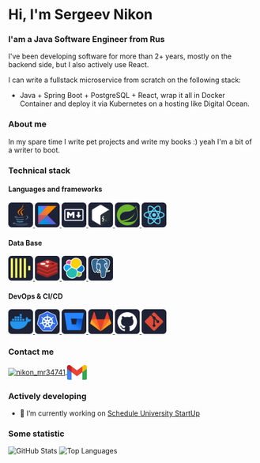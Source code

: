 <h1 align="left">Hi, I'm Sergeev Nikon</h1>
<h3 align="left">I'am a Java Software Engineer from Rus</h3>

I've been developing software for more than 2+ years, mostly on the backend side, but I also actively use React. 

I can write a fullstack microservice from scratch on the following stack: 
    
* Java + Spring Boot + PostgreSQL + React, wrap it all in Docker Container and deploy it via Kubernetes on a hosting like Digital Ocean.

### About me
In my spare time I write pet projects and write my books :) yeah I'm a bit of a writer to boot.

### Technical stack
#### Languages and frameworks
  <a href="https://www.java.com/ru/" target="_blank" rel="noreferrer">
    <img src="./icons/java.svg" alt="Java" width="50" height="50" />
  </a>
  <a href="https://kotlinlang.org/" target="_blank" rel="noreferrer">
    <img src="./icons/kotlin.svg" alt="Kotlin" width="50" height="50" />
  </a>
  <a href="https://learn-markdown.github.io/" target="_blank" rel="noreferrer">
    <img src="./icons/markdown.svg" alt="Markdown" width="50" height="50" />
  </a>
  <a href="https://en.wikipedia.org/wiki/Bash_(Unix_shell)" target="_blank" rel="noreferrer">
    <img src="./icons/bash.svg" alt="Bash" width="50" height="50" />
  </a>
  <a href="https://spring.io/" target="_blank" rel="noreferrer">
    <img src="./icons/spring.svg" alt="Spring" width="50" height="50" />
  </a>
  <a href="https://react.dev/" target="_blank" rel="noreferrer">
    <img src="./icons/reactjs.svg" alt="Reactjs" width="50" height="50" />
  </a>

#### Data Base
  <a href="https://clickhouse.com/" target="_blank" rel="noreferrer">
    <img src="./icons/clickhouse.svg" alt="ClickHouse" width="50" height="50" />
  </a>
  <a href="https://redis.io/" target="_blank" rel="noreferrer">
    <img src="./icons/redis.svg" alt="Redis" width="50" height="50" />
  </a>
  <a href="/icons/java.svg" target="_blank" rel="noreferrer">
    <img src="./icons/elastic.svg" alt="Bash" width="50" height="50" />
  </a>
  <a href="https://www.postgresql.org/" target="_blank" rel="noreferrer">
    <img src="./icons/postgresql.svg" alt="PostgreSQL" width="50" height="50" />
  </a>

#### DevOps & CI/CD
  <a href="/icons/java.svg" target="_blank" rel="noreferrer">
    <img src="./icons/docker.svg" alt="Bash" width="50" height="50" />
  </a>
  <a href="/icons/java.svg" target="_blank" rel="noreferrer">
    <img src="./icons/kubernetes.svg" alt="Bash" width="50" height="50" />
  </a>

  <a href="https://bitbucket.org/" target="_blank" rel="noreferrer">
    <img src="./icons/bitbucket.svg" alt="BitBucket" width="50" height="50" />
  </a>
  <a href="https://about.gitlab.com/" target="_blank" rel="noreferrer">
    <img src="./icons/gitlab.svg" alt="GitLab" width="50" height="50" />
  </a>
  <a href="https://github.com/" target="_blank" rel="noreferrer">
    <img src="./icons/github.svg" alt="GitHub" width="50" height="50" />
  </a>
  <a href="https://git-scm.com/" target="_blank" rel="noreferrer">
    <img src="./icons/git.svg" alt="Git" width="50" height="50" />
  </a>

### Contact me
<a href="https://twitter.com/nikon_mr34741" target="blank">
    <img align="center" src="https://raw.githubusercontent.com/rahuldkjain/github-profile-readme-generator/master/src/images/icons/Social/twitter.svg" alt="nikon_mr34741" height="30" width="40" />
</a>
<a href="https://twitter.com/nikon_mr34741" target="blank">
    <img align="center" src="/icons/google-gmail.svg" alt="sergnikonpav@gmail.com" height="30" width="40"/>
</a>

### Actively developing
- 🔭 I’m currently working on [Schedule University StartUp](https://github.com/techstud-dev)

### Some statistic

<picture>
  <source 
    srcset="https://github-readme-stats.vercel.app/api?username=mrnikamilon&theme=dark&show_icons=true" 
    media="(prefers-color-scheme: dark)"
  />
  <source 
    srcset="https://github-readme-stats.vercel.app/api?username=mrnikamilon&theme=default&show_icons=true" 
    media="(prefers-color-scheme: light), (prefers-color-scheme: no-preference)"
  />
  <img 
    src="https://github-readme-stats.vercel.app/api?username=mrnikamilon&theme=default&show_icons=true" 
    alt="GitHub Stats" 
  />
</picture>

<picture>
  <source 
    srcset="https://github-readme-stats.vercel.app/api/top-langs?username=mrnikamilon&theme=dark&show_icons=true" 
    media="(prefers-color-scheme: dark)"
  />
  <source 
    srcset="https://github-readme-stats.vercel.app/api/top-langs?username=mrnikamilon&theme=default&show_icons=true" 
    media="(prefers-color-scheme: light), (prefers-color-scheme: no-preference)"
  />
  <img 
    src="https://github-readme-stats.vercel.app/api/top-langs?username=mrnikamilon&theme=default&show_icons=true" 
    alt="Top Languages" 
  />
</picture>
